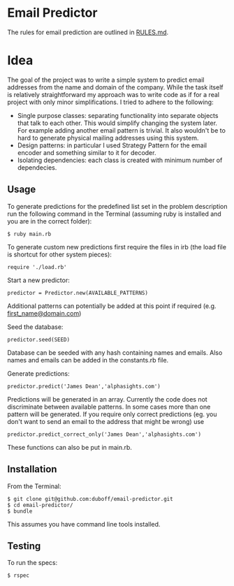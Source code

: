 Email Predictor
===============
The rules for email prediction are outlined in [RULES.md](RULES.md).
# Idea
The goal of the project was to write a simple system to predict email addresses from the name and domain of the company. While the task itself is relatively straightforward my approach was to write code as if for a real project with only minor simplifications. I tried to adhere to the following:
* Single purpose classes: separating functionality into separate objects that talk to each other. This would simplify changing the system later. For example adding another email pattern is trivial. It also wouldn't be to hard to generate physical mailing addresses using this system.
* Design patterns: in particular I used Strategy Pattern for the email encoder and something similar to it for decoder.
* Isolating dependencies: each class is created with minimum number of dependecies.
 
## Usage
To generate predictions for the predefined list set in the problem description run the following command in the Terminal (assuming ruby is installed and you are in the correct folder):
```
$ ruby main.rb
```
To generate custom new predictions first require the files in irb (the load file is shortcut for other system pieces):
```
require './load.rb'
```
Start a new predictor:
```
predictor = Predictor.new(AVAILABLE_PATTERNS)
```
Additional patterns can potentially be added at this point if required (e.g. first_name@domain.com)

Seed the database:
```
predictor.seed(SEED)
```
Database can be seeded with any hash containing names and emails. Also names and emails can be added in the constants.rb file.

Generate predictions:
```
predictor.predict('James Dean','alphasights.com')
```
Predictions will be generated in an array. Currently the code does not discriminate between available patterns. In some cases more than one pattern will be generated. If you require only correct predictions (eg. you don't want to send an email to the address that might be wrong) use
```
predictor.predict_correct_only('James Dean','alphasights.com')
```

These functions can also be put in main.rb.
## Installation
From the Terminal:
```
$ git clone git@github.com:duboff/email-predictor.git
$ cd email-predictor/
$ bundle
```
This assumes you have command line tools installed.
## Testing
To run the specs:
```
$ rspec
```
